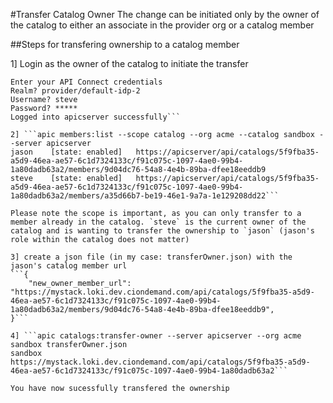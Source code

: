 #Transfer Catalog Owner
The change can be initiated only by the owner of the catalog to either an associate in the provider org or a catalog member

##Steps for transfering ownership to a catalog member

1] Login as the owner of the catalog to initiate the transfer
```apic login --server apicserver
Enter your API Connect credentials
Realm? provider/default-idp-2
Username? steve
Password? *****
Logged into apicserver successfully```  

2] ```apic members:list --scope catalog --org acme --catalog sandbox --server apicserver
jason    [state: enabled]   https://apicserver/api/catalogs/5f9fba35-a5d9-46ea-ae57-6c1d7324133c/f91c075c-1097-4ae0-99b4-1a80dadb63a2/members/9d04dc76-54a8-4e4b-89ba-dfee18eeddb9   
steve    [state: enabled]   https://apicserver/api/catalogs/5f9fba35-a5d9-46ea-ae57-6c1d7324133c/f91c075c-1097-4ae0-99b4-1a80dadb63a2/members/a35d66b7-be19-46e1-9a7a-1e129208dd22```  

Please note the scope is important, as you can only transfer to a member already in the catalog. `steve` is the current owner of the catalog and is wanting to transfer the ownership to `jason` (jason's role within the catalog does not matter)  

3] create a json file (in my case: transferOwner.json) with the jason's catalog member url
```{
    "new_owner_member_url": "https://mystack.loki.dev.ciondemand.com/api/catalogs/5f9fba35-a5d9-46ea-ae57-6c1d7324133c/f91c075c-1097-4ae0-99b4-1a80dadb63a2/members/9d04dc76-54a8-4e4b-89ba-dfee18eeddb9",
}```  

4] ```apic catalogs:transfer-owner --server apicserver --org acme sandbox transferOwner.json
sandbox   https://mystack.loki.dev.ciondemand.com/api/catalogs/5f9fba35-a5d9-46ea-ae57-6c1d7324133c/f91c075c-1097-4ae0-99b4-1a80dadb63a2```  

You have now sucessfully transfered the ownership
